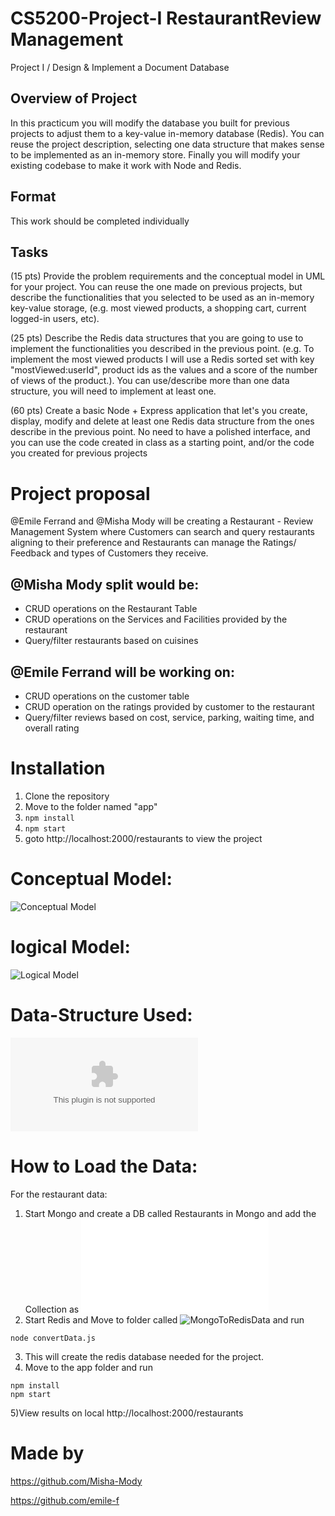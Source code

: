 # CS5200-Project-I RestaurantReview Management
Project I / Design &amp; Implement a Document Database

## Overview of Project
In this practicum you will modify the database you built for previous projects to adjust them to a key-value in-memory database (Redis). You can reuse the project description, selecting one data structure that makes sense to be implemented as an in-memory store. Finally you will modify your existing codebase to make it work with Node and Redis.

## Format
This work should be completed individually
## Tasks
(15 pts) Provide the problem requirements and the conceptual model in UML for your project. You can reuse the one made on previous projects, but describe the functionalities that you selected to be used as an in-memory key-value storage, (e.g. most viewed products, a shopping cart, current logged-in users, etc).

(25 pts) Describe the Redis data structures that you are going to use to implement the functionalities you described in the previous point. (e.g. To implement the most viewed products I will use a Redis sorted set with key "mostViewed:userId", product ids as the values and a score of the number of views of the product.). You can use/describe more than one data structure, you will need to implement at least one.

(60 pts) Create a basic Node + Express application that let's you create, display, modify and delete at least one Redis data structure from the ones describe in the previous point. No need to have a polished interface, and you can use the code created in class as a starting point, and/or the code you created for previous projects

# Project proposal

@Emile Ferrand and @Misha Mody will be creating a Restaurant - Review Management System where Customers can search and query restaurants aligning to their preference and Restaurants can manage the Ratings/ Feedback and types of Customers they receive.

## @Misha Mody split would be:

- CRUD operations on the Restaurant Table
- CRUD operations on the Services and Facilities provided by the restaurant
- Query/filter restaurants based on cuisines

## @Emile Ferrand will be working on:

- CRUD operations on the customer table
- CRUD operation on the ratings provided by customer to the restaurant
- Query/filter reviews based on cost, service, parking, waiting time, and overall rating

# Installation

1) Clone the repository 
2) Move to the folder named "app"
3) `npm install`
4) `npm start`
5) goto  http://localhost:2000/restaurants  to view the project


# Conceptual Model:

![Conceptual Model](./diagrams/UML.png)

# logical Model:

![Logical Model](./diagrams/ERD.png)

# Data-Structure Used:
![Data Structure](./datastructures/ds.docx)

# How to Load the Data:

For the restaurant data:

1) Start Mongo and create a DB called Restaurants in Mongo and add the Collection as ![restaurantsDB](./db/restaurant.json)
2) Start Redis and Move to folder called ![MongoToRedisData](./MongoToRedisData) and run 
```node
node convertData.js
```
3) This will create the redis database needed for the project. 
4) Move to the app folder and run
```node
npm install
npm start
```
5)View results on local http://localhost:2000/restaurants
   


# Made by
https://github.com/Misha-Mody

https://github.com/emile-f
